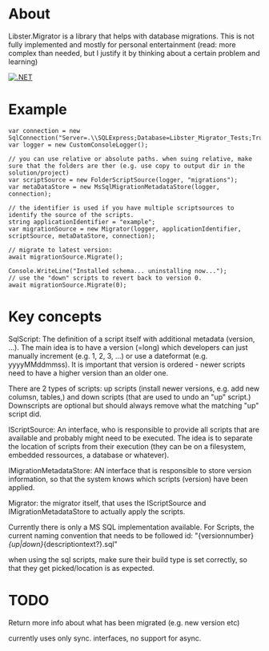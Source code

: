 ﻿About
=====

Libster.Migrator is a library that helps with database migrations.
This is not fully implemented and mostly for personal entertainment (read: more complex than needed, but I justify it by thinking about a certain problem and learning)


[![.NET](https://github.com/bernhardkircher/migrator/actions/workflows/dotnet.yml/badge.svg)](https://github.com/bernhardkircher/migrator/actions/workflows/dotnet.yml)


Example
=======
```
var connection = new SqlConnection("Server=.\\SQLExpress;Database=Libster_Migrator_Tests;Trusted_Connection=True;");
var logger = new CustomConsoleLogger();

// you can use relative or absolute paths. when suing relative, make sure that the folders are ther (e.g. use copy to output dir in the solution/project) 
var scriptSource = new FolderScriptSource(logger, "migrations");
var metaDataStore = new MsSqlMigrationMetadataStore(logger, connection);

// the identifier is used if you have multiple scriptsources to identify the source of the scripts.
string applicationIdentifier = "example";
var migrationSource = new Migrator(logger, applicationIdentifier, scriptSource, metaDataStore, connection);

// migrate to latest version:
await migrationSource.Migrate();

Console.WriteLine("Installed schema... uninstalling now...");
// use the "down" scripts to revert back to version 0.
await migrationSource.Migrate(0);
```


Key concepts
===========
SqlScript: The definition of a script itself with additional metadata (version, ...). The main idea is to have a version (=long) which developers can just manually increment (e.g. 1, 2, 3, ...) or use a dateformat (e.g. yyyyMMddmmss). 
It is important that version is ordered - newer scripts need to have a higher version than an older one.

There are 2 types of scripts: up scripts (install newer versions, e.g. add new columsn, tables,) and down scripts (that are used to undo an "up" script.) Downscripts are optional but should always remove what the matching "up" script did.


IScriptSource: An interface, who is responsible to provide all scripts that are available and probably might need to be executed.
The idea is to separate the location of scripts from their execution (they can be on a filesystem, embedded ressources, a database or whatever).

IMigrationMetadataStore: AN interface that is responsible to store version information, so that the system knows which scripts (version) have been applied.

Migrator: the migrator itself, that uses the IScriptSource and IMigrationMetadataStore to actually apply the scripts.

Currently there is only a MS SQL implementation available.
For Scripts, the current naming convention that needs to be followed id:
"{versionnumber}_{up|down}_{descriptiontext?}.sql"


when using the sql scripts, make sure their build type is set correctly, so that they get picked/location is as expected.

TODO
====
Return more info about what has been migrated (e.g. new version etc)

currently uses only sync. interfaces, no support for async.
